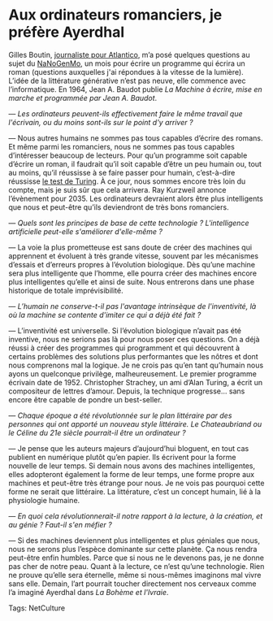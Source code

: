 # Aux ordinateurs romanciers, je préfère Ayerdhal

Gilles Boutin, [journaliste pour Atlantico](http://www.atlantico.fr/decryptage/balzac-xxieme-siecle-sera-t-logiciel-desormais-ordinateurs-ecrivent-romans-et-ne-ferons-bientot-plus-difference-thierry-crouzet-1889302.html), m’a posé quelques questions au sujet du [NaNoGenMo](https://github.com/dariusk/NaNoGenMo), un mois pour écrire un programme qui écrira un roman (questions auxquelles j'ai répondues à la vitesse de la lumière). L’idée de la littérature générative n’est pas neuve, elle commence avec l’informatique. En 1964, Jean A. Baudot publie *La Machine à écrire, mise en marche et programmée par Jean A. Baudot*.

— *Les ordinateurs peuvent-ils effectivement faire le même travail que l'écrivain, ou du moins sont-ils sur le point d'y arriver ?*

— Nous autres humains ne sommes pas tous capables d’écrire des romans. Et même parmi les romanciers, nous ne sommes pas tous capables d’intéresser beaucoup de lecteurs. Pour qu’un programme soit capable d’écrire un roman, il faudrait qu’il soit capable d’être un peu humain ou, tout au moins, qu’il réussisse à se faire passer pour humain, c’est-à-dire réussisse [le test de Turing](http://fr.wikipedia.org/wiki/Test_de_Turing). À ce jour, nous sommes encore très loin du compte, mais je suis sûr que cela arrivera. Ray Kurzweil annonce l’évènement pour 2035. Les ordinateurs devraient alors être plus intelligents que nous et peut-être qu’ils deviendront de très bons romanciers.

— *Quels sont les principes de base de cette technologie ? L'intelligence artificielle peut-elle s'améliorer d'elle-même ?*

— La voie la plus prometteuse est sans doute de créer des machines qui apprennent et évoluent à très grande vitesse, souvent par les mécanismes d’essais et d’erreurs propres à l’évolution biologique. Dès qu’une machine sera plus intelligente que l’homme, elle pourra créer des machines encore plus intelligentes qu’elle et ainsi de suite. Nous entrerons dans une phase historique de totale imprévisibilité.

— *L’humain ne conserve-t-il pas l'avantage intrinsèque de l'inventivité, là où la machine se contente d'imiter ce qui a déjà été fait ?*

— L’inventivité est universelle. Si l’évolution biologique n’avait pas été inventive, nous ne serions pas là pour nous poser ces questions. On a déjà réussi à créer des programmes qui programment et qui découvrent à certains problèmes des solutions plus performantes que les nôtres et dont nous comprenons mal la logique. Je ne crois pas qu’en tant qu’humain nous ayons un quelconque privilège, malheureusement. Le premier programme écrivain date de 1952. Christopher Strachey, un ami d’Alan Turing, a écrit un compositeur de lettres d’amour. Depuis, la technique progresse… sans encore être capable de pondre un best-seller.

— *Chaque époque a été révolutionnée sur le plan littéraire par des personnes qui ont apporté un nouveau style littéraire. Le Chateaubriand ou le Céline du 21e siècle pourrait-il être un ordinateur ?*

— Je pense que les auteurs majeurs d’aujourd’hui bloguent, en tout cas publient en numérique plutôt qu’en papier. Ils écrivent pour la forme nouvelle de leur temps. Si demain nous avons des machines intelligentes, elles adopteront également la forme de leur temps, une forme propre aux machines et peut-être très étrange pour nous. Je ne vois pas pourquoi cette forme ne serait que littéraire. La littérature, c’est un concept humain, lié à la physiologie humaine.

— *En quoi cela révolutionnerait-il notre rapport à la lecture, à la création, et au génie ? Faut-il s'en méfier ?*

— Si des machines deviennent plus intelligentes et plus géniales que nous, nous ne serons plus l’espèce dominante sur cette planète. Ça nous rendra peut-être enfin humbles. Parce que si nous ne le devenons pas, je ne donne pas cher de notre peau. Quant à la lecture, ce n’est qu’une technologie. Rien ne prouve qu’elle sera éternelle, même si nous-mêmes imaginons mal vivre sans elle. Demain, l’art pourrait toucher directement nos cerveaux comme l’a imaginé Ayerdhal dans *La Bohème et l'Ivraie*.

Tags: NetCulture